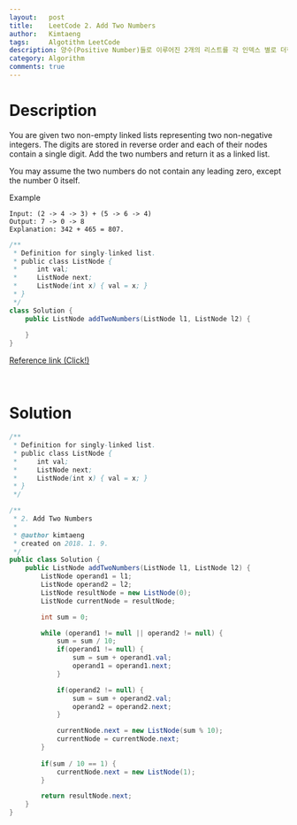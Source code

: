 ```yaml
---
layout:   post
title:    LeetCode 2. Add Two Numbers
author:   Kimtaeng
tags: 	  Algotithm LeetCode
description: 양수(Positive Number)들로 이루어진 2개의 리스트를 각 인덱스 별로 더한 결과 구하기
category: Algorithm
comments: true
---
```


# Description

You are given two non-empty linked lists representing two non-negative integers. The digits are stored in reverse order and each of their nodes contain a single digit. Add the two numbers and return it as a linked list.

You may assume the two numbers do not contain any leading zero, except the number 0 itself.

Example
```
Input: (2 -> 4 -> 3) + (5 -> 6 -> 4)
Output: 7 -> 0 -> 8
Explanation: 342 + 465 = 807.
```

```java
/**
 * Definition for singly-linked list.
 * public class ListNode {
 *     int val;
 *     ListNode next;
 *     ListNode(int x) { val = x; }
 * }
 */
class Solution {
    public ListNode addTwoNumbers(ListNode l1, ListNode l2) {
        
    }
}
```

<a href="https://leetcode.com/problems/add-two-numbers/description/" target="_blank">Reference link (Click!)</a>

<br/>

# Solution

```java
/**
 * Definition for singly-linked list.
 * public class ListNode {
 *     int val;
 *     ListNode next;
 *     ListNode(int x) { val = x; }
 * }
 */

/**
 * 2. Add Two Numbers
 *
 * @author kimtaeng
 * created on 2018. 1. 9.
 */
public class Solution {
	public ListNode addTwoNumbers(ListNode l1, ListNode l2) {
		ListNode operand1 = l1;
        ListNode operand2 = l2;
        ListNode resultNode = new ListNode(0);
        ListNode currentNode = resultNode;

        int sum = 0;

        while (operand1 != null || operand2 != null) {
            sum = sum / 10;
            if(operand1 != null) {
                sum = sum + operand1.val;
                operand1 = operand1.next;
            }

            if(operand2 != null) {
                sum = sum + operand2.val;
                operand2 = operand2.next;
            }

            currentNode.next = new ListNode(sum % 10);
            currentNode = currentNode.next;
        }
        
        if(sum / 10 == 1) {
            currentNode.next = new ListNode(1);
        }

        return resultNode.next;
	}
}
```